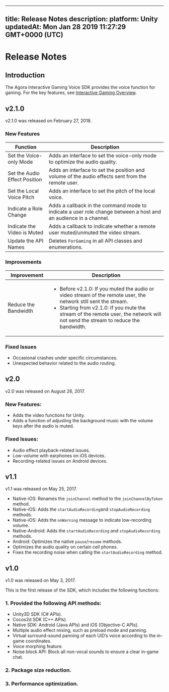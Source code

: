 
---
title: Release Notes
description: 
platform: Unity
updatedAt: Mon Jan 28 2019 11:27:29 GMT+0000 (UTC)
---
# Release Notes
## Introduction

The Agora Interactive Gaming Voice SDK provides the voice function for gaming. For the key features, see [Interactive Gaming Overview](https://docs.agora.io/en/Interactive%20Gaming/product_gaming?platform=All%20Platforms).

## v2.1.0

v2.1.0 was released on February 27, 2018. 

### New Features

<table>
<colgroup>
<col/>
<col/>
</colgroup>
<thead>
<tr><th>Function</th>
<th>Description</th>
</tr>
</thead>
<tbody>
<tr><td>Set the Voice-only Mode</td>
<td>Adds an interface to set the voice-only mode to optimize the audio quality.</td>
</tr>
<tr><td>Set the Audio Effect Position</td>
<td>Adds an interface to set the position and volume of the audio effects sent from the remote user.</td>
</tr>
<tr><td>Set the Local Voice Pitch</td>
<td>Adds an interface to set the pitch of the local voice.</td>
</tr>
<tr><td>Indicate a Role Change</td>
<td>Adds a callback in the command mode to indicate a user role change between a host and an audience in a channel.</td>
</tr>
<tr><td>Indicate the Video is Muted</td>
<td>Adds a callback to indicate whether a remote user muted/unmuted the video stream.</td>
</tr>
<tr><td>Update the API Names</td>
<td>Deletes <code>ForGaming</code> in all API classes and enumerations.</td>
</tr>
</tbody>
</table>



### Improvements

<table>
<colgroup>
<col/>
<col/>
</colgroup>
<thead>
<tr><th>Improvement</th>
<th>Description</th>
</tr>
</thead>
<tbody>
<tr><td>Reduce the Bandwidth</td>
<td>
<ul>
<li>Before v2.1.0: If you muted the audio or video stream of the remote user, the network still sent the stream.</li> 
<li>Starting from v2.1.0: If you mute the stream of the remote user, the network will not send the stream to reduce the bandwidth.</li>
</ul></td>
</tr>
</tbody>
</table>



### Fixed Issues

-   Occasional crashes under specific circumstances.
-   Unexpected behavior related to the audio routing.


## v2.0

v2.0 was released on August 26, 2017. 

### New Features:

-   Adds the video functions for Unity.
-   Adds a function of adjusting the background music with the volume keys after the audio is muted.


### Fixed Issues:

-   Audio effect playback-related issues.
-   Low-volume with earphones on iOS devices.
-   Recording-related issues on Android devices.


## v1.1

v1.1 was released on May 25, 2017. 

- Native-iOS: Renames the <code>joinChannel</code> method to the <code>joinChannelByToken</code> method.
- Native-iOS: Adds the <code>startAudioRecording</code>and <code>stopAudioRecording</code> methods.
- Native-iOS: Adds the <code>onWarning</code> message to indicate low-recording volume.
- Native-Android: Adds the <code>startAudioRecording</code> and <code>stopAudioRecording</code> methods.
- Android: Optimizes the native <code>pause</code>/<code>resume</code> methods.
- Optimizes the audio quality on certain cell phones.
- Fixes the recording noise when calling the <code>startAudioRecording</code> method.


## v1.0 

v1.0 was released on May 3, 2017.

This is the first release of the SDK, which includes the following functions:

### 1. Provided the following API methods:

- Unity3D SDK (C# APIs).
- Cocos2d SDK (C++ APIs).
- Native SDK: Android (Java APIs) and iOS (Objective-C APIs).
- Multiple audio effect mixing, such as preload mode and panning.
- Virtual surround-sound panning of each UID’s voice according to the in-game coordinates.
- Voice morphing feature.
- Noise block API: Block all non-vocal sounds to ensure a clear in-game chat.

### 2. Package size reduction.

### 3. Performance optimization.
